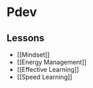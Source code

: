 # Pdev
## Lessons

- [[Mindset]]
- [[Energy Management]]
- [[Effective Learning]] 
- [[Speed Learning]]